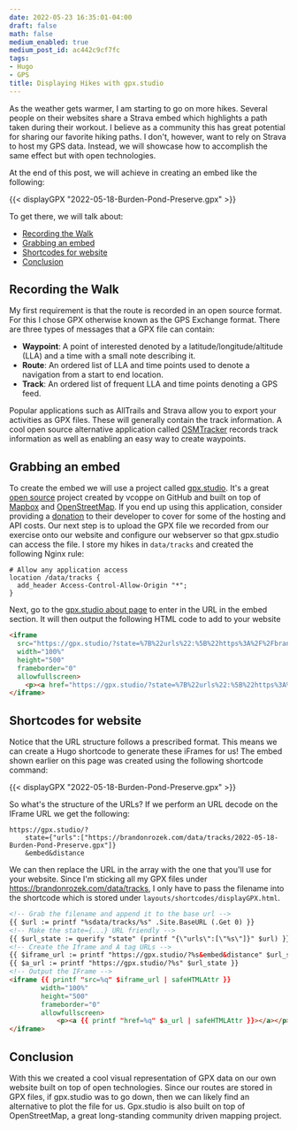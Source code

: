 ```yaml
---
date: 2022-05-23 16:35:01-04:00
draft: false
math: false
medium_enabled: true
medium_post_id: ac442c9cf7fc
tags:
- Hugo
- GPS
title: Displaying Hikes with gpx.studio
---
```


As the weather gets warmer, I am starting to go on more hikes. Several people on their websites share a Strava embed which highlights a path taken during their workout. I believe as a community this has great potential for sharing our favorite hiking paths. I don't, however, want to rely on Strava to host my GPS data. Instead, we will showcase how to accomplish the same effect but with open technologies.

At the end of this post, we will achieve in creating an embed like the following:

{{< displayGPX "2022-05-18-Burden-Pond-Preserve.gpx" >}}

To get there, we will talk about:

- [Recording the Walk](#recording-the-walk)
- [Grabbing an embed](#grabbing-an-embed)
- [Shortcodes for website](#shortcodes-for-website)
- [Conclusion](#conclusion)

## Recording the Walk

My first requirement is that the route is recorded in an open source format. For this I chose GPX otherwise known as the GPS Exchange format. There are three types of messages that a GPX file can contain:

- **Waypoint**: A point of interested denoted by a latitude/longitude/altitude (LLA) and a time with a small note describing it.
- **Route**: An ordered list of LLA and time points used to denote a navigation from a start to end location.
- **Track**: An ordered list of frequent LLA and time points denoting a GPS feed.

Popular applications such as AllTrails and Strava allow you to export your activities as GPX files. These will generally contain the track information. A cool open source alternative application called [OSMTracker](https://wiki.openstreetmap.org/wiki/OSMTracker_(Android)) records track information as well as enabling an easy way to create waypoints.

## Grabbing an embed

To create the embed we will use a project called [gpx.studio](https://gpx.studio). It's a great [open source](https://github.com/gpxstudio/gpxstudio.github.io) project created by vcoppe on GitHub and built on top of [Mapbox](https://www.mapbox.com/) and [OpenStreetMap](https://www.openstreetmap.org/). If you end up using this application, consider providing a [donation](https://ko-fi.com/gpxstudio) to their developer to cover for some of the hosting and API costs.
Our next step is to upload the GPX file we recorded from our exercise onto our website and configure our webserver so that gpx.studio can access the file. I store my hikes in `data/tracks` and created the following Nginx rule:

```nginx
# Allow any application access
location /data/tracks {
  add_header Access-Control-Allow-Origin "*";
}
```

Next, go to the [gpx.studio about page](https://gpx.studio/about.html#embed) to enter in the URL in the embed section. It will then output the following HTML code to add to your website

```html
<iframe 
  src="https://gpx.studio/?state=%7B%22urls%22:%5B%22https%3A%2F%2Fbrandonrozek.com%2Fdata%2Ftracks%2F2022-05-18-Burden-Pond-Preserve.gpx%22%5D%7D&embed&distance"
  width="100%"
  height="500"
  frameborder="0"
  allowfullscreen>
   	<p><a href="https://gpx.studio/?state=%7B%22urls%22:%5B%22https%3A%2F%2Fbrandonrozek.com%2Fdata%2Ftracks%2F2022-05-18-Burden-Pond-Preserve.gpx%22%5D%7D"></a></p>
</iframe>
```

## Shortcodes for website

Notice that the URL structure follows a prescribed format. This means we can create a Hugo shortcode to  generate these iFrames for us! The embed shown earlier on this page was created using the following shortcode command:

&lbrace;&lbrace;< displayGPX "2022-05-18-Burden-Pond-Preserve.gpx" >&rbrace;&rbrace;	 

So what's the structure of the URLs? If we perform an URL decode on the IFrame URL we get the following: 

```
https://gpx.studio/?
	state={"urls":["https://brandonrozek.com/data/tracks/2022-05-18-Burden-Pond-Preserve.gpx"]}
	&embed&distance
```

We can then replace the URL in the array with the one that you'll use for your website. Since I'm sticking all my GPX files under https://brandonrozek.com/data/tracks, I only have to pass the filename into the shortcode which is stored under `layouts/shortcodes/displayGPX.html`.

```html
<!-- Grab the filename and append it to the base url -->
{{ $url := printf "%sdata/tracks/%s" .Site.BaseURL (.Get 0) }}
<!-- Make the state={...} URL friendly -->
{{ $url_state := querify "state" (printf "{\"urls\":[\"%s\"]}" $url) }}
<!-- Create the Iframe and A tag URLs -->
{{ $iframe_url := printf "https://gpx.studio/?%s&embed&distance" $url_state }}
{{ $a_url := printf "https://gpx.studio/?%s" $url_state }}
<!-- Output the IFrame -->
<iframe {{ printf "src=%q" $iframe_url | safeHTMLAttr }}
        width="100%"
        height="500"
        frameborder="0"
        allowfullscreen>
            <p><a {{ printf "href=%q" $a_url | safeHTMLAttr }}></a></p>
</iframe>
```

## Conclusion

With this we created a cool visual representation of GPX data on our own website built on top of open technologies. Since our routes are stored in GPX files, if gpx.studio was to go down, then we can likely find an alternative to plot the file for us. Gpx.studio is also built on top of OpenStreetMap, a great  long-standing community driven mapping project.